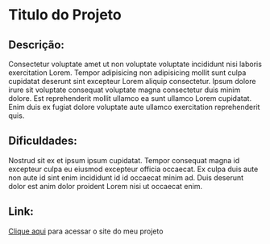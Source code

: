 # Titulo do Projeto

## Descrição:

Consectetur voluptate amet ut non voluptate voluptate incididunt nisi laboris exercitation Lorem. Tempor adipisicing non adipisicing mollit sunt culpa cupidatat deserunt sint excepteur Lorem aliquip consectetur. Ipsum dolore irure sit voluptate consequat voluptate magna consectetur duis minim dolore. Est reprehenderit mollit ullamco ea sunt ullamco Lorem cupidatat. Enim duis ex fugiat dolore voluptate aute ullamco exercitation reprehenderit quis.

## Dificuldades:

Nostrud sit ex et ipsum ipsum cupidatat. Tempor consequat magna id excepteur culpa eu eiusmod excepteur officia occaecat. Ex culpa duis aute non aute id sint enim incididunt id id occaecat minim ad. Duis deserunt dolor est anim dolor proident Lorem nisi ut occaecat enim.

## Link:

[Clique aqui](https://ilrocha.com) para acessar o site do meu projeto
